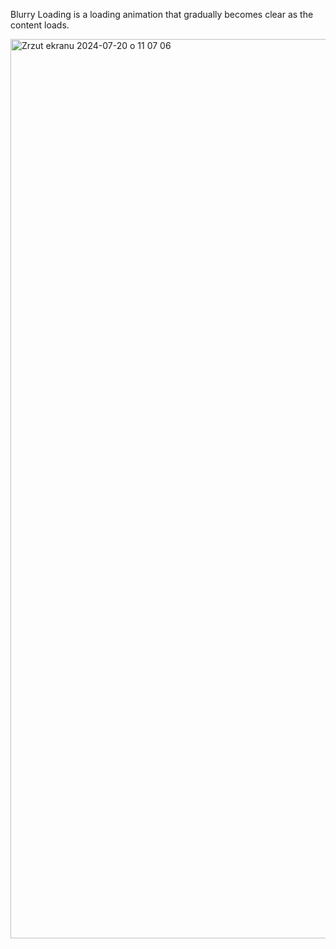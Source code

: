 Blurry Loading is a loading animation that gradually becomes clear as the content loads.

<img width="1439" alt="Zrzut ekranu 2024-07-20 o 11 07 06" src="https://github.com/user-attachments/assets/d6a6c7a7-8f61-4875-bb29-a01d31baac34">
